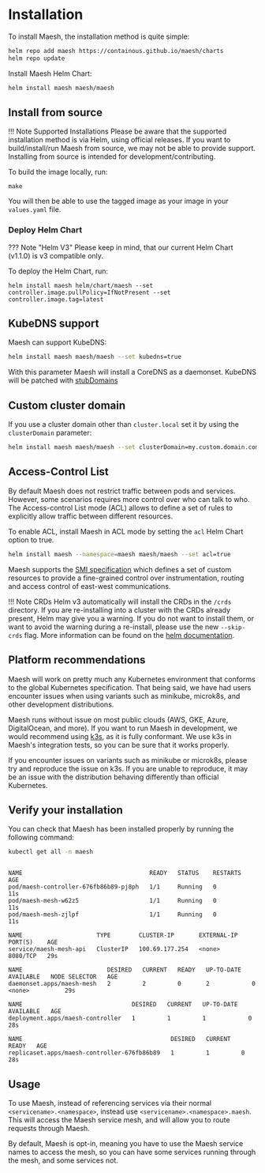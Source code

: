 # Installation

To install Maesh, the installation method is quite simple:

```bash
helm repo add maesh https://containous.github.io/maesh/charts
helm repo update
```

Install Maesh Helm Chart:

```bash
helm install maesh maesh/maesh
```

## Install from source

!!! Note Supported Installations
    Please be aware that the supported installation method is via Helm, using official releases.
    If you want to build/install/run Maesh from source, we may not be able to provide support.
    Installing from source is intended for development/contributing.

To build the image locally, run:

```shell
make
```

You will then be able to use the tagged image as your image in your `values.yaml` file.

### Deploy Helm Chart

??? Note "Helm V3"
    Please keep in mind, that our current Helm Chart (v1.1.0) is v3 compatible only.

To deploy the Helm Chart, run:

```shell
helm install maesh helm/chart/maesh --set controller.image.pullPolicy=IfNotPresent --set controller.image.tag=latest
```

## KubeDNS support

Maesh can support KubeDNS:

```bash
helm install maesh maesh/maesh --set kubedns=true
```

With this parameter Maesh will install a CoreDNS as a daemonset.
KubeDNS will be patched with [stubDomains](https://kubernetes.io/docs/tasks/administer-cluster/dns-custom-nameservers/#example-stub-domain)

## Custom cluster domain

If you use a cluster domain other than `cluster.local` set it by using the `clusterDomain` parameter:

```bash
helm install maesh maesh/maesh --set clusterDomain=my.custom.domain.com
```

## Access-Control List

By default Maesh does not restrict traffic between pods and services. However, some scenarios requires more control
over who can talk to who. The Access-control List mode (ACL) allows to define a set of rules to explicitly allow 
traffic between different resources.

To enable ACL, install Maesh in ACL mode by setting the `acl` Helm Chart option to true.

```bash
helm install maesh --namespace=maesh maesh/maesh --set acl=true
```

Maesh supports the [SMI specification](https://smi-spec.io/) which defines a set of custom resources
to provide a fine-grained control over instrumentation, routing and access control of east-west communications.

!!! Note CRDs
    Helm v3 automatically will install the CRDs in the `/crds` directory.
    If you are re-installing into a cluster with the CRDs already present, Helm may give you a warning.
    If you do not want to install them, or want to avoid the warning during a re-install,
    please use the new `--skip-crds` flag.
    More information can be found on the [helm documentation](https://helm.sh/docs/chart_best_practices/custom_resource_definitions/#method-1-let-helm-do-it-for-you).

## Platform recommendations

Maesh will work on pretty much any Kubernetes environment that conforms to the global Kubernetes specification.
That being said, we have had users encounter issues when using variants such as minikube, microk8s,
and other development distributions.

Maesh runs without issue on most public clouds (AWS, GKE, Azure, DigitalOcean, and more).
If you want to run Maesh in development, we would recommend using [k3s](https://k3s.io/), as it is fully conformant.
We use k3s in Maesh's integration tests, so you can be sure that it works properly.

If you encounter issues on variants such as minikube or microk8s, please try and reproduce the issue on k3s.
If you are unable to reproduce, it may be an issue with the distribution behaving differently than official Kubernetes.

## Verify your installation

You can check that Maesh has been installed properly by running the following command:

```bash tab="Command"
kubectl get all -n maesh
```

```text tab="Expected Output"

NAME                                    READY   STATUS    RESTARTS   AGE
pod/maesh-controller-676fb86b89-pj8ph   1/1     Running   0          11s
pod/maesh-mesh-w62z5                    1/1     Running   0          11s
pod/maesh-mesh-zjlpf                    1/1     Running   0          11s

NAME                     TYPE        CLUSTER-IP       EXTERNAL-IP   PORT(S)    AGE
service/maesh-mesh-api   ClusterIP   100.69.177.254   <none>        8080/TCP   29s

NAME                        DESIRED   CURRENT   READY   UP-TO-DATE   AVAILABLE   NODE SELECTOR   AGE
daemonset.apps/maesh-mesh   2         2         0       2            0           <none>          29s

NAME                               DESIRED   CURRENT   UP-TO-DATE   AVAILABLE   AGE
deployment.apps/maesh-controller   1         1         1            0           28s

NAME                                          DESIRED   CURRENT   READY   AGE
replicaset.apps/maesh-controller-676fb86b89   1         1         0       28s
```

## Usage

To use Maesh, instead of referencing services via their normal `<servicename>.<namespace>`, instead use `<servicename>.<namespace>.maesh`.
This will access the Maesh service mesh, and will allow you to route requests through Maesh.

By default, Maesh is opt-in, meaning you have to use the Maesh service names to access the mesh, so you can have some services running through the mesh, and some services not.
